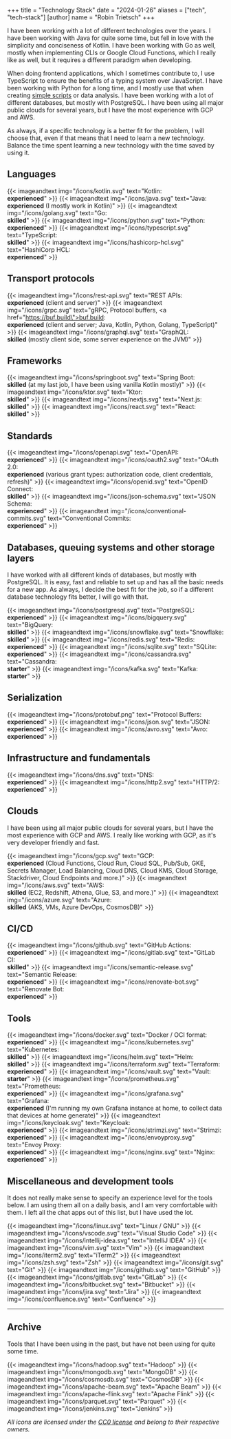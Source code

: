 +++
title = "Technology Stack"
date = "2024-01-26"
aliases = ["tech", "tech-stack"]
[author]
name = "Robin Trietsch"
+++

I have been working with a lot of different technologies over the years. I have been working with Java for quite some time, but fell in love with the simplicity and conciseness of Kotlin. I have been working with Go as well, mostly when implementing CLIs or Google Cloud Functions, which I really like as well, but it requires a different paradigm when developing.

When doing frontend applications, which I sometimes contribute to, I use TypeScript to ensure the benefits of a typing system over JavaScript. I have been working with Python for a long time, and I mostly use that when creating [simple scripts](https://github.com/trietsch/xbar) or data analysis.
I have been working with a lot of different databases, but mostly with PostgreSQL. I have been using all major public clouds for several years, but I have the most experience with GCP and AWS. 

As always, if a specific technology is a better fit for the problem, I will choose that, even if that means that I need to learn a new technology. Balance the time spent learning a new technology with the time saved by using it.

## Languages

{{< imageandtext img="/icons/kotlin.svg" text="Kotlin:</br><b>experienced</b>" >}}
{{< imageandtext img="/icons/java.svg" text="Java:</br><b>experienced</b> (I mostly work in Kotlin)" >}}
{{< imageandtext img="/icons/golang.svg" text="Go:</br><b>skilled</b>" >}}
{{< imageandtext img="/icons/python.svg" text="Python:</br><b>experienced</b>" >}}
{{< imageandtext img="/icons/typescript.svg" text="TypeScript:</br><b>skilled</b>" >}}
{{< imageandtext img="/icons/hashicorp-hcl.svg" text="HashiCorp HCL:</br><b>experienced</b>" >}}


## Transport protocols

{{< imageandtext img="/icons/rest-api.svg" text="REST APIs:</br><b>experienced</b> (client and server)" >}}
{{< imageandtext img="/icons/grpc.svg" text="gRPC, Protocol buffers, <a href=\"https://buf.build\">buf.build</a>:</br><b>experienced</b> (client and server; Java, Kotlin, Python, Golang, TypeScript)" >}}
{{< imageandtext img="/icons/graphql.svg" text="GraphQL:</br><b>skilled</b> (mostly client side, some server experience on the JVM)" >}}

## Frameworks

{{< imageandtext img="/icons/springboot.svg" text="Spring Boot:</br><b>skilled</b> (at my last job, I have been using vanilla Kotlin mostly)" >}}
{{< imageandtext img="/icons/ktor.svg" text="Ktor:</br><b>skilled</b>" >}}
{{< imageandtext img="/icons/nextjs.svg" text="Next.js:</br><b>skilled</b>" >}}
{{< imageandtext img="/icons/react.svg" text="React:</br><b>skilled</b>" >}}

## Standards

{{< imageandtext img="/icons/openapi.svg" text="OpenAPI:</br><b>experienced</b>" >}}
{{< imageandtext img="/icons/oauth2.svg" text="OAuth 2.0:</br><b>experienced</b> (various grant types: authorization code, client credentials, refresh)" >}}
{{< imageandtext img="/icons/openid.svg" text="OpenID Connect:</br><b>skilled</b>" >}}
{{< imageandtext img="/icons/json-schema.svg" text="JSON Schema:</br><b>experienced</b>" >}}
{{< imageandtext img="/icons/conventional-commits.svg" text="Conventional Commits:</br><b>experienced</b>" >}}

## Databases, queuing systems and other storage layers

I have worked with all different kinds of databases, but mostly with PostgreSQL. It is easy, fast and reliable to set up and has all the basic needs for a new app. As always, I decide the best fit for the job, so if a different database technology fits better, I will go with that.

{{< imageandtext img="/icons/postgresql.svg" text="PostgreSQL:</br><b>experienced</b>" >}}
{{< imageandtext img="/icons/bigquery.svg" text="BigQuery:</br><b>skilled</b>" >}}
{{< imageandtext img="/icons/snowflake.svg" text="Snowflake:</br><b>skilled</b>" >}}
{{< imageandtext img="/icons/redis.svg" text="Redis:</br><b>experienced</b>" >}}
{{< imageandtext img="/icons/sqlite.svg" text="SQLite:</br><b>experienced</b>" >}}
{{< imageandtext img="/icons/cassandra.svg" text="Cassandra:</br><b>starter</b>" >}}
{{< imageandtext img="/icons/kafka.svg" text="Kafka:</br><b>starter</b>" >}}

## Serialization

{{< imageandtext img="/icons/protobuf.png" text="Protocol Buffers:</br><b>experienced</b>" >}}
{{< imageandtext img="/icons/json.svg" text="JSON:</br><b>experienced</b>" >}}
{{< imageandtext img="/icons/avro.svg" text="Avro:</br><b>experienced</b>" >}}

## Infrastructure and fundamentals

{{< imageandtext img="/icons/dns.svg" text="DNS:</br><b>experienced</b>" >}}
{{< imageandtext img="/icons/http2.svg" text="HTTP/2:</br><b>experienced</b>" >}}

## Clouds

I have been using all major public clouds for several years, but I have the most experience with GCP and AWS. I really like working with GCP, as it's very developer friendly and fast. 

{{< imageandtext img="/icons/gcp.svg" text="GCP:</br><b>experienced</b> (Cloud Functions, Cloud Run, Cloud SQL, Pub/Sub, GKE, Secrets Manager, Load Balancing, Cloud DNS, Cloud KMS, Cloud Storage, Stackdriver, Cloud Endpoints and more.)" >}}
{{< imageandtext img="/icons/aws.svg" text="AWS:</br><b>skilled</b> (EC2, Redshift, Athena, Glue, S3, and more.)" >}}
{{< imageandtext img="/icons/azure.svg" text="Azure:</br><b>skilled</b> (AKS, VMs, Azure DevOps, CosmosDB)" >}}

## CI/CD

{{< imageandtext img="/icons/github.svg" text="GitHub Actions:</br><b>experienced</b>" >}}
{{< imageandtext img="/icons/gitlab.svg" text="GitLab CI:</br><b>skilled</b>" >}}
{{< imageandtext img="/icons/semantic-release.svg" text="Semantic Release:</br><b>experienced</b>" >}}
{{< imageandtext img="/icons/renovate-bot.svg" text="Renovate Bot:</br><b>experienced</b>" >}}

## Tools

{{< imageandtext img="/icons/docker.svg" text="Docker / OCI format:</br><b>experienced</b>" >}}
{{< imageandtext img="/icons/kubernetes.svg" text="Kubernetes:</br><b>skilled</b>" >}}
{{< imageandtext img="/icons/helm.svg" text="Helm:</br><b>skilled</b>" >}}
{{< imageandtext img="/icons/terraform.svg" text="Terraform:</br><b>experienced</b>" >}}
{{< imageandtext img="/icons/vault.svg" text="Vault:</br><b>starter</b>" >}}
{{< imageandtext img="/icons/prometheus.svg" text="Prometheus:</br><b>experienced</b>" >}}
{{< imageandtext img="/icons/grafana.svg" text="Grafana:</br><b>experienced</b> (I'm running my own Grafana instance at home, to collect data that devices at home generate)" >}}
{{< imageandtext img="/icons/keycloak.svg" text="Keycloak:</br><b>experienced</b>" >}}
{{< imageandtext img="/icons/strimzi.svg" text="Strimzi:</br><b>experienced</b>" >}}
{{< imageandtext img="/icons/envoyproxy.svg" text="Envoy Proxy:</br><b>experienced</b>" >}}
{{< imageandtext img="/icons/nginx.svg" text="Nginx:</br><b>experienced</b>" >}}


## Miscellaneous and development tools

It does not really make sense to specify an experience level for the tools below. I am using them all on a daily basis, and I am very comfortable with them. I left all the chat apps out of this list, but I have used the lot. 

{{< imageandtext img="/icons/linux.svg" text="Linux / GNU" >}}
{{< imageandtext img="/icons/vscode.svg" text="Visual Studio Code" >}}
{{< imageandtext img="/icons/intellij-idea.svg" text="IntelliJ IDEA" >}}
{{< imageandtext img="/icons/vim.svg" text="Vim" >}}
{{< imageandtext img="/icons/iterm2.svg" text="iTerm2" >}}
{{< imageandtext img="/icons/zsh.svg" text="Zsh" >}}
{{< imageandtext img="/icons/git.svg" text="Git" >}}
{{< imageandtext img="/icons/github.svg" text="GitHub" >}}
{{< imageandtext img="/icons/gitlab.svg" text="GitLab" >}}
{{< imageandtext img="/icons/bitbucket.svg" text="Bitbucket" >}}
{{< imageandtext img="/icons/jira.svg" text="Jira" >}}
{{< imageandtext img="/icons/confluence.svg" text="Confluence" >}}

---

## Archive

Tools that I have been using in the past, but have not been using for quite some time.

{{< imageandtext img="/icons/hadoop.svg" text="Hadoop" >}}
{{< imageandtext img="/icons/mongodb.svg" text="MongoDB" >}}
{{< imageandtext img="/icons/cosmosdb.svg" text="CosmosDB" >}}
{{< imageandtext img="/icons/apache-beam.svg" text="Apache Beam" >}}
{{< imageandtext img="/icons/apache-flink.svg" text="Apache Flink" >}}
{{< imageandtext img="/icons/parquet.svg" text="Parquet" >}}
{{< imageandtext img="/icons/jenkins.svg" text="Jenkins" >}}


_All icons are licensed under the [CC0 license](https://creativecommons.org/publicdomain/zero/1.0/) and belong to their respective owners._

